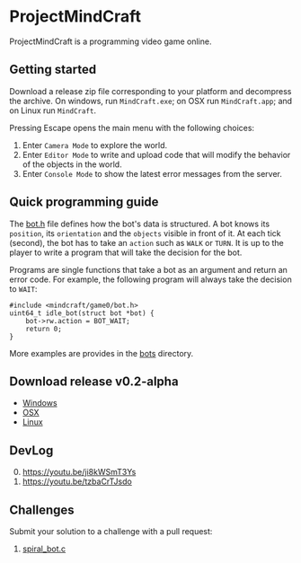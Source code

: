 # ProjectMindCraft

ProjectMindCraft is a programming video game online.

## Getting started

Download a release zip file corresponding to your platform and decompress the archive.
On windows, run `MindCraft.exe`; on OSX run `MindCraft.app`; and on Linux run `MindCraft`.

Pressing Escape opens the main menu with the following choices:

1. Enter `Camera Mode` to explore the world.
2. Enter `Editor Mode` to write and upload code that will modify the behavior of the objects in the world.
3. Enter `Console Mode` to show the latest error messages from the server.

## Quick programming guide

The [bot.h](./mindcraft/game0/bot.h) file defines how the bot's data is structured.
A bot knows its `position`, its `orientation` and the `objects` visible in front of it.
At each tick (second), the bot has to take an `action` such as `WALK` or `TURN`.
It is up to the player to write a program that will take the decision for the bot.

Programs are single functions that take a bot as an argument and return an error code.
For example, the following program will always take the decision to `WAIT`:

```
#include <mindcraft/game0/bot.h>
uint64_t idle_bot(struct bot *bot) {
	bot->rw.action = BOT_WAIT;
	return 0;
}
```

More examples are provides in the [bots](./bots) directory.

## Download release v0.2-alpha

* [Windows](https://github.com/carverdamien/ProjectMindCraft/releases/download/v0.2-alpha/windows.zip)
* [OSX](https://github.com/carverdamien/ProjectMindCraft/releases/download/v0.2-alpha/osx.zip)
* [Linux](https://github.com/carverdamien/ProjectMindCraft/releases/download/v0.2-alpha/linux.zip)

## DevLog

0. https://youtu.be/ji8kWSmT3Ys
1. https://youtu.be/tzbaCrTJsdo

## Challenges

Submit your solution to a challenge with a pull request:

1. [spiral_bot.c](./bots/spiral_bot.c)

